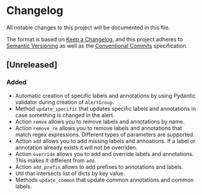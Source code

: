 # Changelog

All notable changes to this project will be documented in this file.

The format is based on [Keep a Changelog](https://keepachangelog.com/en/1.0.0/),
and this project adheres to [Semantic Versioning](https://semver.org/spec/v2.0.0.html)
as well as the [Conventional Commits](https://www.conventionalcommits.org) 
specification.

## [Unreleased]

### Added

- Automatic creation of specific labels and annotations by using Pydantic
    validator during creation of `AlertGroup`.
- Method `update_specific` that updates specific labels and annotations in case
    something is changed in the alert.
- Action `remve` allows you to remove labels and annotations by name.
- Action `remove_re` allows you to remove labels and annotations that match
    regex expressions. Different types of parameters are supported.
- Action `add` allows you to add missing labels and annoations. If a label or
    annotation already exists it will not be overriden.
- Action `override` allows you to add and override labels and annotations.
    This makes it different from `add`.
- Action `add_prefix` allows to add prefixes to annotations and labels.
- Util that intersects list of dicts by key value.
- Methods `update_common` that update common annotations and common labels.
